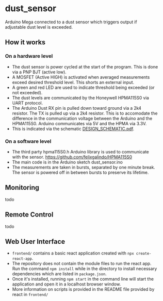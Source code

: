 # dust_sensor

Arduino Mega connected to a dust sensor which triggers output if adjustable dust level is exceeded.

## How it works

### On a hardware level

* The dust sensor is power cycled at the start of the program. This is done via a PNP BJT (active low).
* A MOSFET (Active HIGH) is activated when averaged measurements exceed desired threshold level. This shorts an external input.
* A green and red LED are used to indicate threshold being exceeded (or not exceeded).
* The dust levels are communicated by the Honeywell HPMA115S0 via UART protocol.
* The Arduino Dust RX pin is pulled down toward ground via a 2k4 resistor. The TX is pulled up via a 2k4 resistor. This is to accomodate the difference in the communication voltage between the Arduino and the HPMA115S0. Arduino communicates via 5V and the HPMA via 3.3V. 
* This is indicated via the schematic [DESIGN_SCHEMATIC.pdf](./DESIGN_SCHEMATIC.pdf).

### On a software level

* The third party hpma115S0.h Arduino library is used to communicate with the sensor. https://github.com/felixgalindo/HPMA115S0
* The main code is in the Arduino sketch dust_sensor.ino
* The measurements are taken in bursts, separated by one minute break. The sensor is powered off in between bursts to preserve its lifetime. 

## Monitoring

todo
	
## Remote Control

todo 

## Web User Interface

* `frontend/` contains a basic react application created with `npx create-react-app`. 
* The repository does not contain the module files to run the react app. Run the command `npm install` while in the directory to install necessary dependencies which are listed in `package.json`.
* Once it's installed, running `npm start` in the command line will start the application and open it in a localhost browser window. 
* More information on scripts is provided in the README file provided by react in `frontend/`